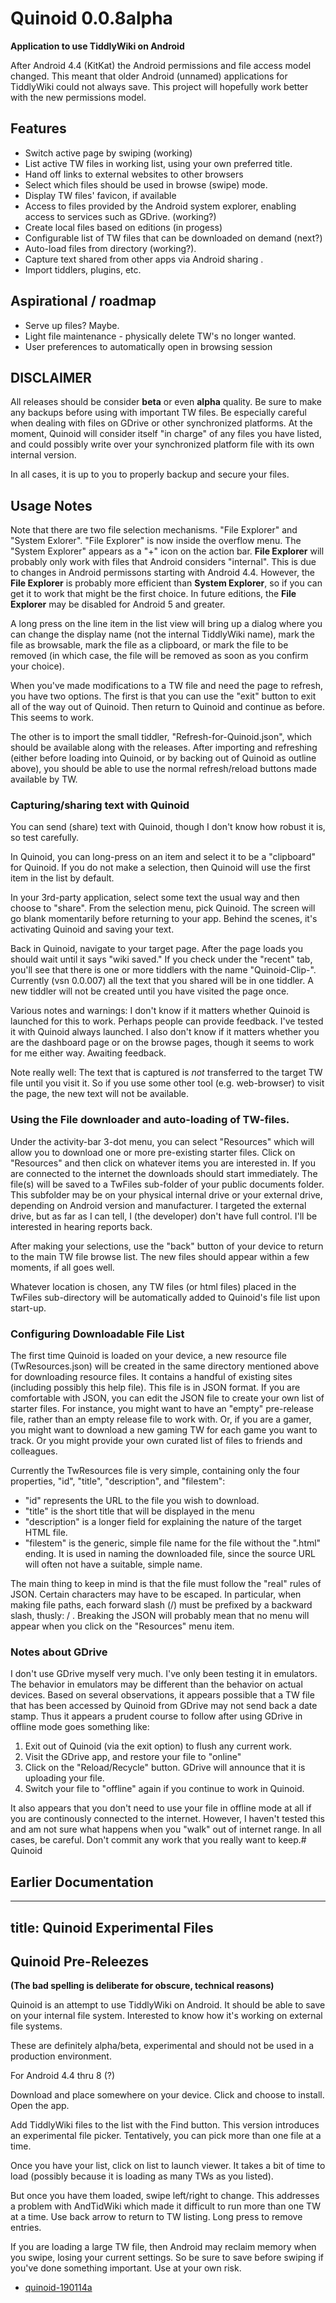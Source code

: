 # Quinoid 0.0.8alpha

**Application to use TiddlyWiki on Android**

After Android 4.4 (KitKat) the Android permissions and file access model changed.
 This meant that older Android  (unnamed) applications for
TiddlyWiki could not always save. 
This project will hopefully work better with the new permissions model.

## Features

* Switch active page by swiping (working)
* List active TW files in working list, using your own preferred title.
* Hand off links to external websites to other browsers
* Select which files should be used in browse (swipe) mode.
* Display TW files' favicon, if available
* Access to files provided by the Android system explorer, enabling access to services such as GDrive. (working?)
* Create local files based on editions (in progess)
* Configurable list of TW files that can be downloaded on demand (next?)
* Auto-load files from directory (working?).
* Capture text shared from other apps via Android sharing .
* Import tiddlers, plugins, etc.

## Aspirational / roadmap

* Serve up files? Maybe.
* Light file maintenance - physically delete TW's no longer wanted.
* User preferences to automatically open in browsing session

## DISCLAIMER

All releases should be consider **beta** or even **alpha** quality. Be sure to make any backups before using with important TW files. Be
especially careful when dealing with files on GDrive or other synchronized platforms. At the moment, Quinoid will consider itself
"in charge" of any files you have listed, and could possibly write over your synchronized platform file with its own internal version.

In all cases, it is up to you to properly backup and secure your files.

## Usage Notes

Note that there are two file selection mechanisms. "File Explorer" and "System Exlorer". "File Explorer" is now inside the overflow menu. 
The "System Explorer" appears as a "+" icon on the action bar. __File Explorer__ will probably only work
with files that Android considers "internal". This is due to changes in Android permissons starting with Android 4.4.
However, the __File Explorer__ is probably more efficient than __System Explorer__, so if you can get it to work that might be the first choice. In future editions,
the __File Explorer__ may be disabled for Android 5 and greater.

A long press on the line item in the list view will bring up a dialog where you can change the display name (not the internal TiddlyWiki name), mark the file as browsable, mark the file as a clipboard, or mark the file to be removed (in which case, the file will be removed as soon as you confirm your choice).

When you've made modifications to a TW file and need the page to refresh, you have two options. The first is that you can use the "exit" button to exit all of the way out of Quinoid. Then return to Quinoid and continue as before. This seems to work.

The other is to import the small tiddler, "Refresh-for-Quinoid.json", which should be available along with the releases. After importing and refreshing (either before loading into Quinoid, or by backing out of Quinoid as outline above), you should be able to use the normal refresh/reload buttons made available by TW.

### Capturing/sharing text with Quinoid

You can send (share) text with Quinoid, though I don't know how robust it is, so test carefully.

In Quinoid, you can long-press on an item and select it to be a "clipboard" for Quinoid. If you do not make a selection, then Quinoid will use the first item in the list by default.

In your 3rd-party application, select some text the usual way and then choose to "share". From the selection menu, pick Quinoid. The screen will go blank momentarily before returning to your app. Behind the scenes, it's activating Quinoid and saving your text.

Back in Quinoid, navigate to your target page. After the page loads you should wait until it says "wiki saved." If you check under the "recent" tab, you'll see that there is one or more tiddlers with the name "Quinoid-Clip-<date-stamp>". Currently (vsn 0.0.007) all the text that you shared will be in one tiddler. A new tiddler will not be created until you have visited the page once.

Various notes and warnings: I don't know if it matters whether Quinoid is launched for this to work. Perhaps people can provide feedback. I've tested it with Quinoid always launched. I also don't know if it matters whether you are the dashboard page or on the browse pages, though it seems to work for me either way. Awaiting feedback.

Note really well: The text that is captured is *not* transferred to the target TW file until you visit it. So if you use some other tool (e.g. web-browser) to visit the page, the new text will not be available.

### Using the File downloader and auto-loading of TW-files.

Under the activity-bar 3-dot menu, you can select "Resources" which will allow you to download one or more pre-existing starter files. Click on "Resources" and then click on whatever items you are interested in. If you are connected to the internet the downloads should start immediately. The file(s) will be saved to a TwFiles sub-folder of your public documents folder. This subfolder may be on your physical internal drive or your external drive, depending on Android version and manufacturer. I targeted the external drive, but as far as I can tell, I (the developer) don't have full control.  I'll be interested in hearing reports back.

After making your selections, use the "back" button of your device to return to the main TW file browse list. The new files should appear within a few moments, if all goes well.

Whatever location is chosen, any TW files (or html files) placed in the TwFiles sub-directory will be automatically added to Quinoid's file list upon start-up.  

### Configuring Downloadable File List

The first time Quinoid is loaded on your device, a new resource file (TwResources.json) will be created in the same directory mentioned above for downloading resource files. It contains a handful of existing sites (including possibly this help file). This file is in JSON format. If you are comfortable with JSON, you can edit the JSON file to create your own list of starter files. For instance, you might want to have an "empty" pre-release file, rather than an empty release file to work with. Or, if you are a gamer, you might want to download a new gaming TW for each game you want to track. Or you might provide your own curated list of files to friends and colleagues.

Currently the TwResources file is very simple, containing only the four properties, "id", "title", "description", and "filestem":

* "id" represents the URL to the file you wish to download. 
* "title" is the short title that will be displayed in the menu
* "description" is a longer field for explaining the nature of the target HTML file.
* "filestem" is the generic, simple file name for the file without the ".html" ending. It is used in naming the downloaded file, since the source URL will often not have a suitable, simple name.

The main thing to keep in mind is that the file must follow the "real" rules of JSON. Certain characters may have to be escaped. In particular, when making file paths, each forward slash (/) must be prefixed by a backward slash, thusly: \/ . Breaking the JSON will probably mean that no menu will appear when you click on the "Resources" menu item.

### Notes about GDrive

I don't use GDrive myself very much. I've only been testing it in emulators. The behavior in emulators may be different than the behavior on actual devices. Based on several observations, it appears possible that a TW file that has been accessed by Quinoid from GDrive may not send back a date stamp. Thus it appears a prudent course to follow after using GDrive in offline mode goes something like:

1. Exit out of Quinoid (via the exit option) to flush any current work.
2. Visit the GDrive app, and restore your file to "online" 
3. Click on the "Reload/Recycle" button. GDrive will announce that it is uploading your file.
4. Switch your file to "offline" again if you continue to work in Quinoid.

It also appears that you don't need to use your file in offline mode at all if you are continously connected to the internet. However, I haven't tested this and am not sure what happens when you "walk" out of internet range. In all cases, be careful. Don't commit any work that you really want to keep.# Quinoid


## Earlier Documentation

---
title: Quinoid Experimental Files
---
## Quinoid Pre-Releezes

__(The bad spelling is deliberate for obscure, technical reasons)__

Quinoid is an attempt to use TiddlyWiki on Android. It should be able to save on your internal file system. Interested to know how it's working on external file systems.

These are definitely alpha/beta, experimental and should not be used in a production environment. 

For Android 4.4 thru 8 (?)

Download and place somewhere on your device. Click and choose to install. Open the app.

Add TiddlyWiki files to the list with the Find button. This version introduces an experimental file picker. Tentatively, you can pick more than one file at a time.

Once you have your list, click on list to launch viewer. It takes a bit of time to load (possibly because it is loading as many TWs as you listed).

But once you have them loaded, swipe left/right to change. This addresses a problem with AndTidWiki which made it difficult to run more than one TW at a time. Use back arrow to return to TW listing. Long press to remove entries.

If you are loading a large TW file, then Android may reclaim memory when you swipe, losing your current settings. So be sure to save before swiping if you've done something important.
Use at your own risk.


* [quinoid-190114a](quinoid-190114a.apk)
